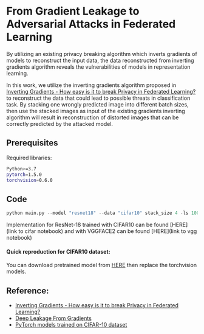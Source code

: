 # From Gradient Leakage to Adversarial Attacks in Federated Learning

By utilizing an existing privacy
breaking algorithm which inverts gradients of models to reconstruct the input data, the data reconstructed from inverting gradients algorithm reveals the vulnerabilities of models in representation learning.

In this work, we utilize the inverting gradients algorithm proposed in [Inverting Gradients - How easy is it to break Privacy in Federated Learning?](https://arxiv.org/pdf/2003.14053.pdf) to reconstruct the data that could lead to possible threats in classification task. By stacking one wrongly predicted image into different batch sizes, then use the stacked images as input of the existing gradients inverting algorithm will result in reconstruction of distorted images that can be correctly predicted by the attacked model.

<pic> 

## Prerequisites
Required libraries:
```bash
Python>=3.7
pytorch=1.5.0
torchvision=0.6.0
```
## Code
```python
python main.py --model "resnet18" --data "cifar10" stack_size 4 -ls 1001,770,123 --save True --gpu True
```

Implementation for ResNet-18 trained with CIFAR10 can be found [HERE](link to cifar notebook) and with VGGFACE2 can be found [HERE](link to vgg notebook)

#### Quick reproduction for CIFAR10 dataset: 
You can download pretrained model from [HERE](https://github.com/huyvnphan/PyTorch_CIFAR10) then replace the torchvision models.


## Reference: 
- [Inverting Gradients - How easy is it to break Privacy in Federated Learning?](https://github.com/JonasGeiping/invertinggradients)
- [Deep Leakage From Gradients](https://github.com/mit-han-lab/dlg) 
- [PyTorch models trained on CIFAR-10 dataset](https://github.com/huyvnphan/PyTorch_CIFAR10)
